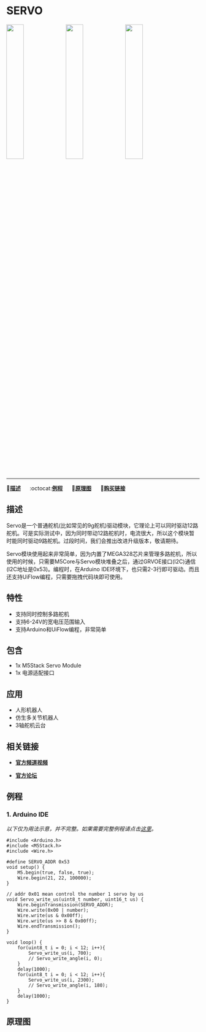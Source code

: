 # SERVO

<img src="assets/img/product_pics/module/module_servo_01.png" width="30%" height="30%"> <img src="assets/img/product_pics/module/module_servo_02.png" width="30%" height="30%"> <img src="assets/img/product_pics/module/module_servo_03.png" width="30%" height="30%">

***

:memo:**[描述](#描述)**&nbsp;&nbsp;&nbsp;&nbsp;&nbsp;&nbsp;:octocat:**[例程](#例程)**&nbsp;&nbsp;&nbsp;&nbsp;&nbsp;&nbsp;:electric_plug:**[原理图](#原理图)**&nbsp;&nbsp;&nbsp;&nbsp;&nbsp;&nbsp;🛒**[购买链接](https://item.taobao.com/item.htm?spm=a1z10.3-c.w4002-1172588106.10.6c6f425e2rHsr9&id=581189197514)**

## 描述

Servo是一个普通舵机(比如常见的9g舵机)驱动模块，它理论上可以同时驱动12路舵机。可是实际测试中，因为同时带动12路舵机时，电流很大，所以这个模块暂时能同时驱动9路舵机。过段时间，我们会推出改进升级版本，敬请期待。

Servo模块使用起来非常简单，因为内置了MEGA328芯片来管理多路舵机，所以使用的时候，只需要M5Core与Servo模块堆叠之后，通过GRVOE接口(I2C)通信(I2C地址是0x53)。编程时，在Arduino IDE环境下，也只需2-3行即可驱动。而且还支持UiFlow编程，只需要拖拽代码块即可使用。

## 特性

-  支持同时控制多路舵机
-  支持6-24V的宽电压范围输入
-  支持Arduino和UiFlow编程，非常简单

## 包含

-  1x M5Stack Servo Module
-  1x 电源适配接口

## 应用

-  人形机器人
-  仿生多关节机器人
-  3轴舵机云台

## 相关链接

- **[官方频道视频](https://i.youku.com/i/UNjE1ODA2MzE0OA==?spm=a2hzp.8253869.0.0)**

- **[官方论坛](http://forum.m5stack.com/)**

## 例程

### 1. Arduino IDE

*以下仅为用法示意，并不完整。如果需要完整例程请点击[这里](https://github.com/m5stack/M5-ProductExampleCodes/tree/master/Module/SERVO/Arduino)。*

```arduino
#include <Arduino.h>
#include <M5Stack.h>
#include <Wire.h>

#define SERVO_ADDR 0x53
void setup() {
    M5.begin(true, false, true);
    Wire.begin(21, 22, 100000);
}

// addr 0x01 mean control the number 1 servo by us
void Servo_write_us(uint8_t number, uint16_t us) {
    Wire.beginTransmission(SERVO_ADDR);
    Wire.write(0x00 | number);
    Wire.write(us & 0x00ff);
    Wire.write(us >> 8 & 0x00ff);
    Wire.endTransmission();
}

void loop() {
    for(uint8_t i = 0; i < 12; i++){
        Servo_write_us(i, 700);
        // Servo_write_angle(i, 0);
    }
    delay(1000);
    for(uint8_t i = 0; i < 12; i++){
        Servo_write_us(i, 2300);
        // Servo_write_angle(i, 180);
    }
    delay(1000);
}
```



## 原理图